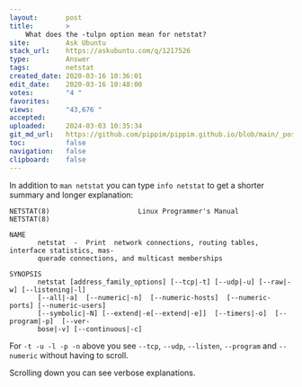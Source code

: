 ```yaml
---
layout:       post
title:        >
    What does the -tulpn option mean for netstat?
site:         Ask Ubuntu
stack_url:    https://askubuntu.com/q/1217526
type:         Answer
tags:         netstat
created_date: 2020-03-16 10:36:01
edit_date:    2020-03-16 10:48:00
votes:        "4 "
favorites:    
views:        "43,676 "
accepted:     
uploaded:     2024-03-03 10:35:34
git_md_url:   https://github.com/pippim/pippim.github.io/blob/main/_posts/2020/2020-03-16-What-does-the-tulpn-option-mean-for-netstat_.md
toc:          false
navigation:   false
clipboard:    false
---
```


In addition to `man netstat` you can type `info netstat` to get a shorter summary and longer explanation:

``` 
NETSTAT(8)                      Linux Programmer's Manual                      NETSTAT(8)

NAME
       netstat  -  Print  network connections, routing tables, interface statistics, mas‐
       querade connections, and multicast memberships

SYNOPSIS
       netstat [address_family_options] [--tcp|-t] [--udp|-u] [--raw|-w] [--listening|-l]
       [--all|-a]  [--numeric|-n]  [--numeric-hosts]  [--numeric-ports] [--numeric-users]
       [--symbolic|-N] [--extend|-e[--extend|-e]]  [--timers|-o]  [--program|-p]  [--ver‐
       bose|-v] [--continuous|-c]

```

For `-t -u -l -p -n` above you see `--tcp`, `--udp`, `--listen`, `--program` and `--numeric` without having to scroll.

Scrolling down you can see verbose explanations.
